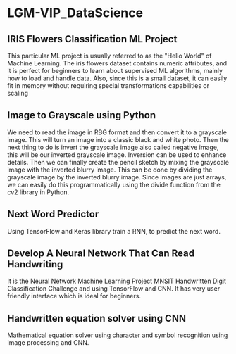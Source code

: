 # LGM-VIP_DataScience

## IRIS Flowers Classification ML Project

This particular ML project is usually referred to as the "Hello World" of Machine Learning. 
The iris flowers dataset contains numeric attributes, and it is perfect for beginners to learn about supervised ML algorithms, mainly how to load and handle data. 
Also, since this is a small dataset, it can easily fit in memory without requiring special transformations capabilities or scaling

## Image to Grayscale using Python

We need to read the image in RBG format and then convert it to a grayscale image. 
This will turn an image into a classic black and white photo. 
Then the next thing to do is invert the grayscale image also called negative image, this will be our inverted grayscale image. 
Inversion can be used to enhance details. 
Then we can finally create the pencil sketch by mixing the grayscale image with the inverted blurry image. 
This can be done by dividing the grayscale image by the inverted blurry image. 
Since images are just arrays, we can easily do this programmatically using the divide function from the cv2 library in Python.

## Next Word Predictor

Using TensorFlow and Keras library train a RNN, to predict the next word.

## Develop A Neural Network That Can Read Handwriting

It is the Neural Network Machine Learning Project MNSIT Handwritten Digit Classification Challenge and using TensorFlow and CNN.
It has very user friendly interface which is ideal for beginners.

## Handwritten equation solver using CNN
Mathematical equation solver using character and symbol recognition using image processing and CNN. 
